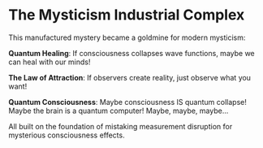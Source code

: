 # The Mysticism Industrial Complex

This manufactured mystery became a goldmine for modern mysticism:

**Quantum Healing**: If consciousness collapses wave functions, maybe we can heal with our minds!

**The Law of Attraction**: If observers create reality, just observe what you want!

**Quantum Consciousness**: Maybe consciousness IS quantum collapse! Maybe the brain is a quantum computer! Maybe, maybe, maybe...

All built on the foundation of mistaking measurement disruption for mysterious consciousness effects.
